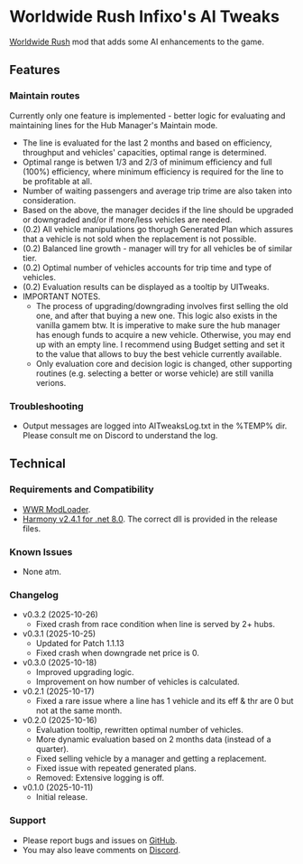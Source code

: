 # Worldwide Rush Infixo's AI Tweaks
[Worldwide Rush](https://store.steampowered.com/app/3325500/Worldwide_Rush/) mod that adds some AI enhancements to the game.

## Features

### Maintain routes
Currently only one feature is implemented - better logic for evaluating and maintaining lines for the Hub Manager's Maintain mode.
- The line is evaluated for the last 2 months and based on efficiency, throughput and vehicles' capacities, optimal range is determined.
- Optimal range is betwen 1/3 and 2/3 of minimum efficiency and full (100%) efficiency, where minimum efficiency is required for the line to be profitable at all.
- Number of waiting passengers and average trip trime are also taken into consideration.
- Based on the above, the manager decides if the line should be upgraded or downgraded and/or if more/less vehicles are needed.
- (0.2) All vehicle manipulations go thorugh Generated Plan which assures that a vehicle is not sold when the replacement is not possible.
- (0.2) Balanced line growth - manager will try for all vehicles be of similar tier.
- (0.2) Optimal number of vehicles accounts for trip time and type of vehicles.
- (0.2) Evaluation results can be displayed as a tooltip by UITweaks.
- IMPORTANT NOTES.
  - The process of upgrading/downgrading involves first selling the old one, and after that buying a new one. This logic also exists in the vanilla gamem btw. It is imperative to make sure the hub manager has enough funds to acquire a new vehicle. Otherwise, you may end up with an empty line. I recommend using Budget setting and set it to the value that allows to buy the best vehicle currently available.
  - Only evaluation core and decision logic is changed, other supporting routines (e.g. selecting a better or worse vehicle) are still vanilla verions.

### Troubleshooting
- Output messages are logged into AITweaksLog.txt in the %TEMP% dir. Please consult me on Discord to understand the log.

## Technical

### Requirements and Compatibility
- [WWR ModLoader](https://github.com/Infixo/WWR-ModLoader).
- [Harmony v2.4.1 for .net 8.0](https://github.com/pardeike/Harmony/releases/tag/v2.4.1.0). The correct dll is provided in the release files.

### Known Issues
- None atm.

### Changelog
- v0.3.2 (2025-10-26)
  - Fixed crash from race condition when line is served by 2+ hubs.
- v0.3.1 (2025-10-25)
  - Updated for Patch 1.1.13
  - Fixed crash when downgrade net price is 0.
- v0.3.0 (2025-10-18)
  - Improved upgrading logic.
  - Improvement on how number of vehicles is calculated.
- v0.2.1 (2025-10-17)
  - Fixed a rare issue where a line has 1 vehicle and its eff & thr are 0 but not at the same month.
- v0.2.0 (2025-10-16)
  - Evaluation tooltip, rewritten optimal number of vehicles.
  - More dynamic evaluation based on 2 months data (instead of a quarter).
  - Fixed selling vehicle by a manager and getting a replacement.
  - Fixed issue with repeated generated plans.
  - Removed: Extensive logging is off.
- v0.1.0 (2025-10-11)
  - Initial release.

### Support
- Please report bugs and issues on [GitHub](https://github.com/Infixo/WWR-AITweaks).
- You may also leave comments on [Discord](https://discord.com/channels/1342565384066170964/1421898965556920342).
